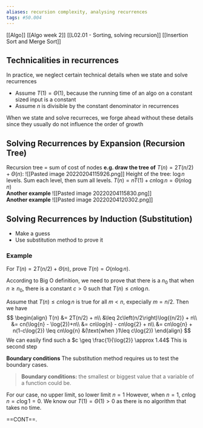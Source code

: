```yaml
---
aliases: recursion complexity, analysing recurrences
tags: #50.004
---
```

[[Algo]]
[[Algo week 2]]
[[L02.01 - Sorting, solving recursion]]
[[Insertion Sort and Merge Sort]]

## Technicalities in recurrences
In practice, we neglect certain technical details when we state and solve recurrences
- Assume $T(1) = \Theta(1)$, because the running time of an algo on a constant sized input is a constant
- Assume $n$ is divisible by the constant denominator in recurrences

When we state and solve recurreces, we forge ahead without these details since they usually do not influence the order of growth
<br>
## Solving Recurrences by Expansion (Recursion Tree)
Recursion tree = sum of cost of nodes
**e.g. draw the tree of** $T(n) = 2T(n/2) + \Theta(n)$:
![[Pasted image 20220204115926.png]]
Height of the tree: $\log{n}$ levels.
Sum each level, then sum all levels.
$T(n) = nT(1) + cn\log{n} = \Theta(n\log{n})$
<br>
**Another example**
![[Pasted image 20220204115830.png]]
<br>
**Another example**
![[Pasted image 20220204120302.png]]
<br>
## Solving Recurrences by Induction (Substitution)
- Make a guess
- Use substitution method to prove it

### Example
For $T(n) = 2T(n/2) + \Theta(n)$, prove $T(n) = O(n\log{n})$.

According to Big O definition, we need to prove that there is a $n_0$ that when $n \geq n_0$, there is a constant $c>0$ such that $T(n) \leq cn\log{n}$.

Assume that $T(n) \leq cn\log{n}$ is true for all $m < n$, expecially $m = n/2$.
Then we have
$$
\begin{align}
T(n) &= 2T(n/2) + n\\
&\leq 2c\left(n/2\right)\log{(n/2)} + n\\
&= cn(\log{n} - \log{2})+n\\
&= cn\log{n} - cn\log{2} + n\\
&= cn\log{n} + n(1-c\log{2}) \leq cn\log{n} &(\text{when }1\leq c\log{2})
\end{align}
$$
We can easily find such a $c \geq \frac{1}{\log{2}} \approx 1.44$
This is second step

**Boundary conditions**
The substitution method requires us to test the boundary cases.
> **Boundary conditions:** the smallest or biggest value that a variable of a function could be.

For our case, no upper limit, so lower limit $n=1$
However, when $n=1$, $cn\log{n} = c\log{1} = 0$.
We know our $T(1) = \Theta(1) > 0$ as there is no algorithm that takes no time.

==CONT==.